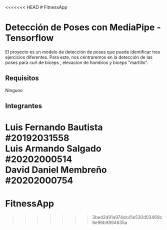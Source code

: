 <<<<<<< HEAD
﻿# FitnessApp

# Detección de Poses con MediaPipe - Tensorflow

El proyecto es un modelo de detección de poses que puede identificar tres ejercicios diferentes. Para este, nos centraremos en la detección de las poses para curl de biceps , elevacion de hombros y biceps "martillo".

## Requisitos

Ninguno

## Integrantes

Luis Fernando Bautista #20192031558  
Luis Armando Salgado #20202000514  
David Daniel Membreño #20202000754  
=======
# FitnessApp
>>>>>>> 3bed2d91a974dc41e530d03469c8e96b9894635a
